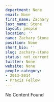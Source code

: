 ```yaml
---
department: None
email: None
first_name: Zachary
last_name: Stone
layout: people
location: ''
name: Zachary Stone
position: None
short_bio: ''
slug: zachary-stone
status: not_current
twitter: None
website: None
people-category:
- 2013–2014
- Praxis Fellow
---
```


No Content Found
